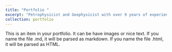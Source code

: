 ```yaml
---
title: "Portfolio "
excerpt: "Petrophysicist and Geophysicist with over 9 years of experience in the energy industry and academic research. Proven expertise in reservoir characterization, rock physics, geomechanics, and CCUS. Strong technical foundation in subsurface modeling, laboratory testing, and data integration. Experienced with industry-standard tools and cutting-edge numerical methods. Passionate about developing practical, science-based solutions to energy and environmental challenges."
collection: portfolio
---
```


This is an item in your portfolio. It can be have images or nice text. If you name the file .md, it will be parsed as markdown. If you name the file .html, it will be parsed as HTML. 

